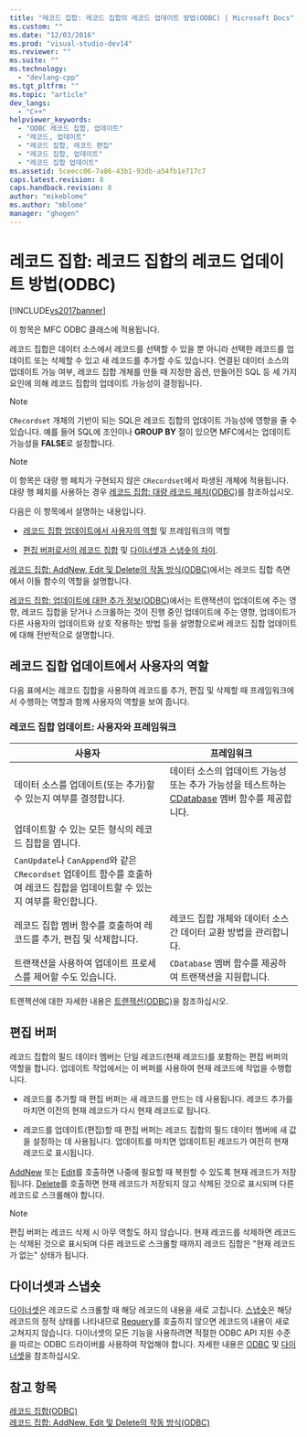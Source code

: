 ```yaml
---
title: "레코드 집합: 레코드 집합의 레코드 업데이트 방법(ODBC) | Microsoft Docs"
ms.custom: ""
ms.date: "12/03/2016"
ms.prod: "visual-studio-dev14"
ms.reviewer: ""
ms.suite: ""
ms.technology: 
  - "devlang-cpp"
ms.tgt_pltfrm: ""
ms.topic: "article"
dev_langs: 
  - "C++"
helpviewer_keywords: 
  - "ODBC 레코드 집합, 업데이트"
  - "레코드, 업데이트"
  - "레코드 집합, 레코드 편집"
  - "레코드 집합, 업데이트"
  - "레코드 집합 업데이트"
ms.assetid: 5ceecc06-7a86-43b1-93db-a54fb1e717c7
caps.latest.revision: 8
caps.handback.revision: 8
author: "mikeblome"
ms.author: "mblome"
manager: "ghogen"
---
```

# 레코드 집합: 레코드 집합의 레코드 업데이트 방법(ODBC)
[!INCLUDE[vs2017banner](../../assembler/inline/includes/vs2017banner.md)]

이 항목은 MFC ODBC 클래스에 적용됩니다.  
  
 레코드 집합은 데이터 소스에서 레코드를 선택할 수 있을 뿐 아니라 선택한 레코드를 업데이트 또는 삭제할 수 있고 새 레코드를 추가할 수도 있습니다.  연결된 데이터 소스의 업데이트 가능 여부, 레코드 집합 개체를 만들 때 지정한 옵션, 만들어진 SQL 등 세 가지 요인에 의해 레코드 집합의 업데이트 가능성이 결정됩니다.  
  
> [!NOTE]
>  `CRecordset` 개체의 기반이 되는 SQL은 레코드 집합의 업데이트 가능성에 영향을 줄 수 있습니다.  예를 들어 SQL에 조인이나 **GROUP BY** 절이 있으면 MFC에서는 업데이트 가능성을 **FALSE**로 설정합니다.  
  
> [!NOTE]
>  이 항목은 대량 행 페치가 구현되지 않은 `CRecordset`에서 파생된 개체에 적용됩니다.  대량 행 페치를 사용하는 경우 [레코드 집합: 대량 레코드 페치\(ODBC\)](../../data/odbc/recordset-fetching-records-in-bulk-odbc.md)를 참조하십시오.  
  
 다음은 이 항목에서 설명하는 내용입니다.  
  
-   [레코드 집합 업데이트에서 사용자의 역할](#_core_your_role_in_recordset_updating) 및 프레임워크의 역할  
  
-   [편집 버퍼로서의 레코드 집합](#_core_the_edit_buffer) 및 [다이너셋과 스냅숏의 차이](#_core_dynasets_and_snapshots).  
  
 [레코드 집합: AddNew, Edit 및 Delete의 작동 방식\(ODBC\)](../../data/odbc/recordset-how-addnew-edit-and-delete-work-odbc.md)에서는 레코드 집합 측면에서 이들 함수의 역할을 설명합니다.  
  
 [레코드 집합: 업데이트에 대한 추가 정보\(ODBC\)](../../data/odbc/recordset-more-about-updates-odbc.md)에서는 트랜잭션이 업데이트에 주는 영향, 레코드 집합을 닫거나 스크롤하는 것이 진행 중인 업데이트에 주는 영향, 업데이트가 다른 사용자의 업데이트와 상호 작용하는 방법 등을 설명함으로써 레코드 집합 업데이트에 대해 전반적으로 설명합니다.  
  
##  <a name="_core_your_role_in_recordset_updating"></a> 레코드 집합 업데이트에서 사용자의 역할  
 다음 표에서는 레코드 집합을 사용하여 레코드를 추가, 편집 및 삭제할 때 프레임워크에서 수행하는 역할과 함께 사용자의 역할을 보여 줍니다.  
  
### 레코드 집합 업데이트: 사용자와 프레임워크  
  
|사용자|프레임워크|  
|---------|-----------|  
|데이터 소스를 업데이트\(또는 추가\)할 수 있는지 여부를 결정합니다.|데이터 소스의 업데이트 가능성 또는 추가 가능성을 테스트하는 [CDatabase](../../mfc/reference/cdatabase-class.md) 멤버 함수를 제공합니다.|  
|업데이트할 수 있는 모든 형식의 레코드 집합을 엽니다.||  
|`CanUpdate`나 `CanAppend`와 같은 `CRecordset` 업데이트 함수를 호출하여 레코드 집합을 업데이트할 수 있는지 여부를 확인합니다.||  
|레코드 집합 멤버 함수를 호출하여 레코드를 추가, 편집 및 삭제합니다.|레코드 집합 개체와 데이터 소스 간 데이터 교환 방법을 관리합니다.|  
|트랜잭션을 사용하여 업데이트 프로세스를 제어할 수도 있습니다.|`CDatabase` 멤버 함수를 제공하여 트랜잭션을 지원합니다.|  
  
 트랜잭션에 대한 자세한 내용은 [트랜잭션\(ODBC\)](../../data/odbc/transaction-odbc.md)을 참조하십시오.  
  
##  <a name="_core_the_edit_buffer"></a> 편집 버퍼  
 레코드 집합의 필드 데이터 멤버는 단일 레코드\(현재 레코드\)를 포함하는 편집 버퍼의 역할을 합니다.  업데이트 작업에서는 이 버퍼를 사용하여 현재 레코드에 작업을 수행합니다.  
  
-   레코드를 추가할 때 편집 버퍼는 새 레코드를 만드는 데 사용됩니다.  레코드 추가를 마치면 이전의 현재 레코드가 다시 현재 레코드로 됩니다.  
  
-   레코드를 업데이트\(편집\)할 때 편집 버퍼는 레코드 집합의 필드 데이터 멤버에 새 값을 설정하는 데 사용됩니다.  업데이트를 마치면 업데이트된 레코드가 여전히 현재 레코드로 표시됩니다.  
  
 [AddNew](../Topic/CRecordset::AddNew.md) 또는 [Edit](../Topic/CRecordset::Edit.md)를 호출하면 나중에 필요할 때 복원할 수 있도록 현재 레코드가 저장됩니다.  [Delete](../Topic/CRecordset::Delete.md)를 호출하면 현재 레코드가 저장되지 않고 삭제된 것으로 표시되며 다른 레코드로 스크롤해야 합니다.  
  
> [!NOTE]
>  편집 버퍼는 레코드 삭제 시 아무 역할도 하지 않습니다.  현재 레코드를 삭제하면 레코드는 삭제된 것으로 표시되며 다른 레코드로 스크롤할 때까지 레코드 집합은 "현재 레코드가 없는" 상태가 됩니다.  
  
##  <a name="_core_dynasets_and_snapshots"></a> 다이너셋과 스냅숏  
 [다이너셋](../../data/odbc/dynaset.md)은 레코드로 스크롤할 때 해당 레코드의 내용을 새로 고칩니다.  [스냅숏](../../data/odbc/snapshot.md)은 해당 레코드의 정적 상태를 나타내므로 [Requery](../Topic/CRecordset::Requery.md)를 호출하지 않으면 레코드의 내용이 새로 고쳐지지 않습니다.  다이너셋의 모든 기능을 사용하려면 적절한 ODBC API 지원 수준을 따르는 ODBC 드라이버를 사용하여 작업해야 합니다.  자세한 내용은 [ODBC](../../data/odbc/odbc-basics.md) 및 [다이너셋](../../data/odbc/dynaset.md)을 참조하십시오.  
  
## 참고 항목  
 [레코드 집합\(ODBC\)](../../data/odbc/recordset-odbc.md)   
 [레코드 집합: AddNew, Edit 및 Delete의 작동 방식\(ODBC\)](../../data/odbc/recordset-how-addnew-edit-and-delete-work-odbc.md)